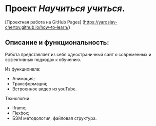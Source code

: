 # Проект *Научиться учиться*.
[Проектная работа на GitHub Pages] (https://yaroslav-chertov.github.io/how-to-learn/)

## Описание и функциональность:
Работа представляет из себя одностраничный сайт о современных и эффективных подходах к обучению.

Из функционала:
* Анимация;
* Трансформация;
* Встроенное видео из youTube.

Технологии:
* Iframe;
* Flexbox;
* БЭМ методология, файловая структура.
